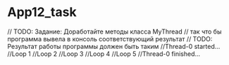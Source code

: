 # App12_task

// TODO: Задание: Доработайте методы класса MyThread
    //  так что бы программа вывела в консоль соответствующий результат
    // TODO: Результат работы программы должен быть таким
    //Thread-0 started...
    //Loop 1
    //Loop 2
    //Loop 3
    //Loop 4
    //Loop 5
    //Thread-0 finished...
